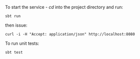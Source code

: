 To start the service - *cd* into the project directory and run:

```sbt run```

then issue:

```
curl -i -H "Accept: application/json" http://localhost:8080
```

To run unit tests:

```sbt test```